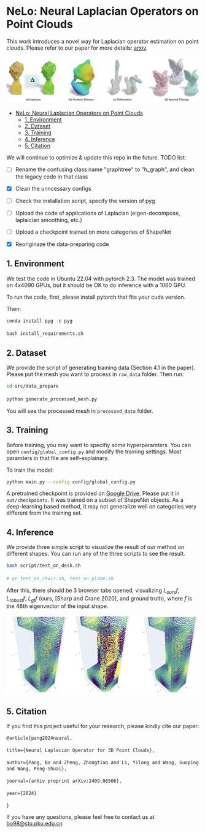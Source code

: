 # NeLo: Neural Laplacian Operators on Point Clouds

This work introduces a novel way for Laplacian operator estimation on point clouds. Please refer to our paper for more details: [arxiv](https://arxiv.org/abs/2409.06506).

![](img/teaser.jpg)

- [NeLo: Neural Laplacian Operators on Point Clouds](#nelo-neural-laplacian-operators-on-point-clouds)
  - [1. Environment](#1-environment)
  - [2. Dataset](#2-dataset)
  - [3. Training](#3-training)
  - [4. Inference](#4-inference)
  - [5. Citation](#5-citation)

We will continue to optimize & update this repo in the future. TODO list:

- [ ] Rename the confusing class name "graphtree" to "h_graph", and clean the legacy code in that class

- [x] Clean the unncessary configs

- [ ] Check the installation script, specify the version of pyg

- [ ] Upload the code of applications of Laplacian (eigen-decompose, laplaician smoothing, etc.)

- [ ] Upload a checkpoint trained on more categories of ShapeNet

- [x] Reoriginaze the data-preparing code

## 1. Environment

We test the code in Ubuntu 22.04 with pytorch 2.3. The model was trained on 4x4090 GPUs, but it should be OK to do inference with a 1060 GPU.

To run the code, first, please install pytorch that fits your cuda version.

Then:

```python
conda install pyg -c pyg

bash install_requirements.sh
```

## 2. Dataset

We provide the script of generating training data (Section 4.1 in the paper). Please put the mesh you want to process in `raw_data` folder. Then run:

```bash
cd src/data_prepare

python generate_processed_mesh.py
```

You will see the processed mesh in `processed_data` folder.

## 3. Training

Before training, you may want to specifiy some hyperparamters. You can open `config/global_config.py` and modify the training settings. Most paramters in that file are self-explainary.

To train the model:

```bash
python main.py --config config/global_config.py
```

A pretrained checkpoint is provided on [Google Drive](https://drive.google.com/file/d/1nHOTlJb_CFobOHN2MP9f8ILfoUkOg3hJ/view?usp=drive_link). Please put it in `out/checkpoints`. It was trained on a subset of ShapeNet objects. As a deep-learning based method, it may not generalize well on categories very different from the training set.

## 4. Inference

We provide three simple script to visualize the result of our method on different shapes. You can run any of the three scripts to see the result.

```bash
bash script/test_on_desk.sh

# or test_on_chair.sh, test_on_plane.sh
```

After this, there should be 3 browser tabs opened, visualizing $L_{ours}f$, $L_{robust} f$, $L_{gt}f$ (ours, [Sharp and Crane 2020], and ground truth), where $f$ is the 48th eigenvector of the input shape.

![](img/show.jpg)

## 5. Citation

If you find this project useful for your research, please kindly cite our paper:

```
@article{pang2024neural,

title={Neural Laplacian Operator for 3D Point Clouds},

author={Pang, Bo and Zheng, Zhongtian and Li, Yilong and Wang, Guoping and Wang, Peng-Shuai},

journal={arXiv preprint arXiv:2409.06506},

year={2024}

}
```

If you have any questions, please feel free to contact us at bo98@stu.pku.edu.cn
